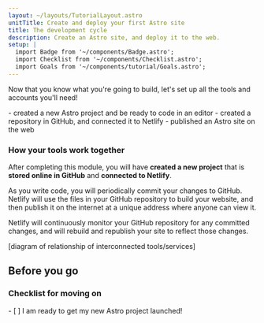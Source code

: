 ```yaml
---
layout: ~/layouts/TutorialLayout.astro
unitTitle: Create and deploy your first Astro site
title: The development cycle
description: Create an Astro site, and deploy it to the web.
setup: |
  import Badge from '~/components/Badge.astro';
  import Checklist from '~/components/Checklist.astro';
  import Goals from '~/components/tutorial/Goals.astro';
---
```


Now that you know what you're going to build, let's set up all the tools and accounts you'll need!

<Goals>
  - created a new Astro project and be ready to code in an editor
  - created a repository in GitHub, and connected it to Netlify
  - published an Astro site on the web
</Goals>

### How your tools work together

After completing this module, you will have **created a new project** that is **stored online in GitHub** and **connected to Netlify**. 

As you write code, you will periodically commit your changes to GitHub. Netlify will use the files in your GitHub repository to build your website, and then publish it on the internet at a unique address where anyone can view it.

Netlify will continuously monitor your GitHub repository for any committed changes, and will rebuild and republish your site to reflect those changes.

[diagram of relationship of interconnected tools/services]

## Before you go

### Checklist for moving on

<Checklist key="setup">
- [ ] I am ready to get my new Astro project launched!
</Checklist>
